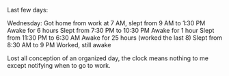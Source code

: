 Last few days:

Wednesday:
Got home from work at 7 AM, slept from 9 AM to 1:30 PM
Awake for 6 hours
Slept from 7:30 PM to 10:30 PM
Awake for 1 hour
Slept from 11:30 PM to 6:30 AM
Awake for 25 hours (worked the last 8)
Slept from 8:30 AM to 9 PM
Worked, still awake

Lost all conception of an organized day, the clock means nothing to me except notifying when to go to work.